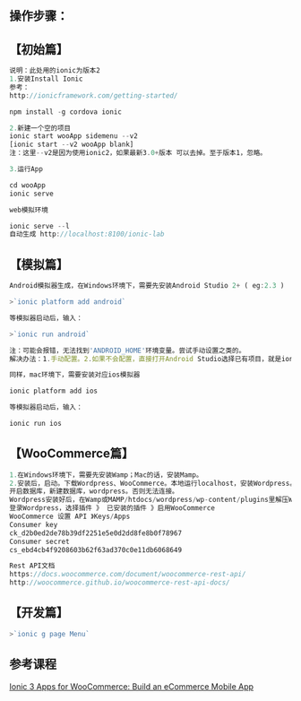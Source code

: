 ##  操作步骤：

## 【初始篇】
```javascript
说明：此处用的ionic为版本2
1.安装Install Ionic
参考：
http://ionicframework.com/getting-started/

npm install -g cordova ionic

2.新建一个空的项目
ionic start wooApp sidemenu --v2
[ionic start --v2 wooApp blank]
注：这里--v2是因为使用ionic2，如果最新3.0+版本 可以去掉。至于版本1，忽略。

3.运行App

cd wooApp
ionic serve

web模拟环境

ionic serve --l
自动生成 http://localhost:8100/ionic-lab
```

## 【模拟篇】
```javascript
Android模拟器生成，在Windows环境下，需要先安装Android Studio 2+ ( eg:2.3 )

>`ionic platform add android`

等模拟器启动后，输入：

>`ionic run android`

注：可能会报错，无法找到'ANDROID_HOME'环境变量。尝试手动设置之类的。
解决办法：1.手动配置。2.如果不会配置，直接打开Android Studio选择已有项目，就是ionic生成的项目Android文件夹下，然后会有弹框下载生成对应gradle。项目启动生成，点击run android （绿色箭头）按钮，选择对应模拟器，就OK了。

同样，mac环境下，需要安装对应ios模拟器

ionic platform add ios

等模拟器启动后，输入：

ionic run ios
```

## 【WooCommerce篇】
```javascript
1.在Windows环境下，需要先安装Wamp；Mac的话，安装Mamp。
2.安装后，启动。下载Wordpress、WooCommerce。本地运行localhost，安装Wordpress。
开启数据库，新建数据库，wordpress。否则无法连接。
Wordpress安装好后，在Wamp或MAMP/htdocs/wordpress/wp-content/plugins里解压WooCommerce
登录Wordpress，选择插件 》 已安装的插件 》启用WooCommerce
WooCommerce 设置 API 》Keys/Apps
Consumer key
ck_d2b0ed2de78b39df2251e5e0d2dd8fe8b0f78967
Consumer secret
cs_ebd4cb4f9208603b62f63ad370c0e11db6068649

Rest API文档
https://docs.woocommerce.com/document/woocommerce-rest-api/
http://woocommerce.github.io/woocommerce-rest-api-docs/
```
## 【开发篇】
```javascript
>`ionic g page Menu`
```

## 参考课程
[Ionic 3 Apps for WooCommerce: Build an eCommerce Mobile App](https://github.com/samarthagarwal/wooionic3)